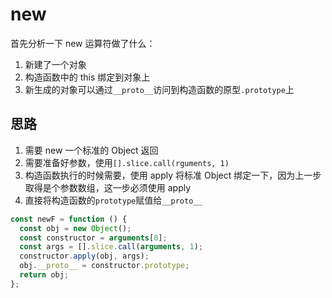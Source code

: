 # new

首先分析一下 new 运算符做了什么：

1. 新建了一个对象
2. 构造函数中的 this 绑定到对象上
3. 新生成的对象可以通过`__proto__`访问到构造函数的原型`.prototype`上

## 思路

1. 需要 new 一个标准的 Object 返回
2. 需要准备好参数，使用`[].slice.call(rguments, 1)`
3. 构造函数执行的时候需要，使用 apply 将标准 Object 绑定一下，因为上一步取得是个参数数组，这一步必须使用 apply
4. 直接将构造函数的`prototype`赋值给`__proto__`

```js
const newF = function () {
  const obj = new Object();
  const constructor = arguments[0];
  const args = [].slice.call(arguments, 1);
  constructor.apply(obj, args);
  obj.__proto__ = constructor.prototype;
  return obj;
};
```
